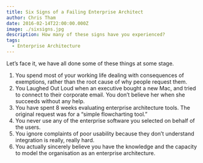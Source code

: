 ```yaml
---
title: Six Signs of a Failing Enterprise Architect
author: Chris Tham
date: 2016-02-14T22:00:00.000Z
image: ./sixsigns.jpg
description: How many of these signs have you experienced?
tags:
  - Enterprise Architecture
---
```

Let’s face it, we have all done some of these things at some stage.

1. You spend most of your working life dealing with consequences of exemptions, rather than the root cause of why people request them.
2. You Laughed Out Loud when an executive bought a new Mac, and tried to connect to their corporate email. You don’t believe her when she succeeds without any help.
3. You have spent 8 weeks evaluating enterprise architecture tools. The original request was for a “simple flowcharting tool.”
4. You never use any of the enterprise software you selected on behalf of the users.
5. You ignore complaints of poor usability because they don’t understand integration is really, really hard.
6. You actually sincerely believe you have the knowledge and the capacity to model the organisation as an enterprise architecture.